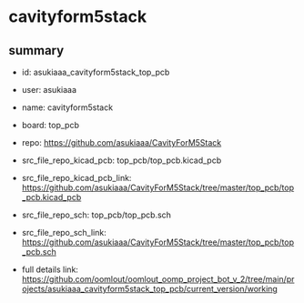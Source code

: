 # cavityform5stack
 
## summary 
* id: asukiaaa_cavityform5stack_top_pcb
* user: asukiaaa
* name: cavityform5stack
* board: top_pcb
* repo: https://github.com/asukiaaa/CavityForM5Stack
* src_file_repo_kicad_pcb: top_pcb/top_pcb.kicad_pcb
* src_file_repo_kicad_pcb_link: https://github.com/asukiaaa/CavityForM5Stack/tree/master/top_pcb/top_pcb.kicad_pcb


* src_file_repo_sch: top_pcb/top_pcb.sch
* src_file_repo_sch_link: https://github.com/asukiaaa/CavityForM5Stack/tree/master/top_pcb/top_pcb.sch
* full details link: https://github.com/oomlout/oomlout_oomp_project_bot_v_2/tree/main/projects/asukiaaa_cavityform5stack_top_pcb/current_version/working  






